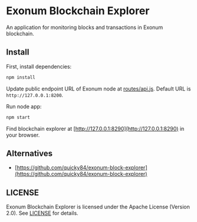 # Exonum Blockchain Explorer

An application for monitoring blocks and transactions in Exonum blockchain.

## Install

First, install dependencies:

```sh
npm install
```

Update public endpoint URL of Exonum node at [routes/api.js](routes/api.js).
Default URL is `http://127.0.0.1:8200`.

Run node app:

```sh
npm start
```

Find blockchain explorer at [http://127.0.0.1:8290](http://127.0.0.1:8290) in your browser.

## Alternatives

* [https://github.com/quicky84/exonum-block-explorer](https://github.com/quicky84/exonum-block-explorer)

## LICENSE

Exonum Blockchain Explorer is licensed under the Apache License (Version 2.0). See [LICENSE](https://github.com/exonum/blockchain-explorer/blob/master/LICENSE) for details.
